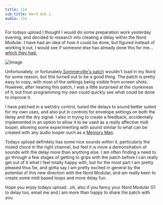 ```yaml
---
title: 114
sub_title: Nord dub 2.
audio: 114
---
```


For todays upload I thought I would do some preparation work yesterday evening, and decided to research into creating a delay within the Nord Modular. I have had an idea of how it could be done, but figured instead of working it out, I would see if someone else has already done this for me…<a href="http://www.cim.mcgill.ca/~clark/nordmodularbook/nm_delay_effects.html" title="which they had." target="_blank">which they had.</a>

![Image](/assets/img/Snd-114.jpg)

Unfortunately, or fortunately<a href="http://www.cim.mcgill.ca/~clark/nordmodularbook/nm_delay_effects.html" title=" Sommerville's patch" target="_blank"> Sommerville's patch</a> wouldn't load in my Nord for some reason, but this turned out to be a good thing. The patch is pretty easy to copy, with most of the settings being visible from screen shots. However, after hearing this patch, I was a little surprised at the clunkiness of it, but from programming my own could quickly see what could be done to improve it.

I have patched in a wet/dry control, tuned the delays to sound better suited for my own uses, and also put in controls for envelope settings on both the delay and the dry signal. I also in trying to create a feedback, accidentally implemented in an option to allow it to be used as a really affective midi looper, allowing some experimenting with sound similar to what can be created with any audio looper such as a <a href="http://www.ehx.com/products/stereo-memory-man-with-hazarai" title="Memory Man">Memory Man</a>.

Todays upload definitely has some nice sounds within it, particularly the muted chord in the right channel, but feel it is more a demonstration of sounds with the delay more than anything else. I am often finding a need to go through  a few stages of getting to grips with the patch before I can really get out of it what I feel totally happy with, but for the most part I am pretty pleased thus far, and gotta say I am pretty excited in general by the potential of this new direction with the Nord Modular, and am really keen to create some midi based loops and more delay fun.

Hope you enjoy todays upload…oh, also if you fancy your Nord Modular G1 to delay too, email me and I am more than happy to share the patch with you.